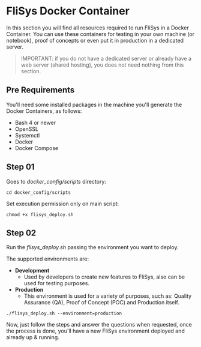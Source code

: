 # FliSys Docker Container

In this section you will find all resources required to run FliSys in a Docker Container. You can use these containers for testing in your own machine (or notebook), proof of concepts or even put it in production in a dedicated server.

> IMPORTANT: if you do not have a dedicated server or already have a web server (shared hosting), you does not need nothing from this section.

## Pre Requirements

You'll need some installed packages in the machine you'll generate the Docker Containers, as follows:

  - Bash 4 or newer
  - OpenSSL
  - Systemctl
  - Docker
  - Docker Compose

## Step 01

Goes to _docker_config/scripts_ directory:

```
cd docker_config/scripts
```

Set execution permission only on main script:

```
chmod +x flisys_deploy.sh
```

## Step 02

Run the _flisys_deploy.sh_ passing the environment you want to deploy.

The supported environments are:

  - **Development**
    - Used by developers to create new features to FliSys, also can be used for testing purposes.
  - **Production**
    - This environment is used for a variety of purposes, such as: Quality Assurance (QA), Proof of Concept (POC) and Production itself.

```
./flisys_deploy.sh --environment=production
```

Now, just follow the steps and answer the questions when requested, once the process is done, you'll have a new FliSys environment deployed and already up & running.
